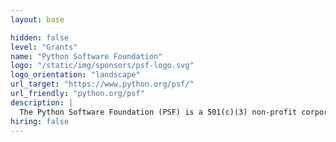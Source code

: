 ```yaml
---
layout: base

hidden: false
level: "Grants"
name: "Python Software Foundation"
logo: "/static/img/sponsors/psf-logo.svg"
logo_orientation: "landscape"
url_target: "https://www.python.org/psf/"
url_friendly: "python.org/psf"
description: |
  The Python Software Foundation (PSF) is a 501(c)(3) non-profit corporation that holds the intellectual property rights behind the Python programming language. We manage the open source licensing for Python version 2.1 and later and own and protect the trademarks associated with Python. We also run the North American PyCon conference annually, support other Python conferences around the world, and fund Python related development with our grants program and by funding special projects.
hiring: false
---
```

